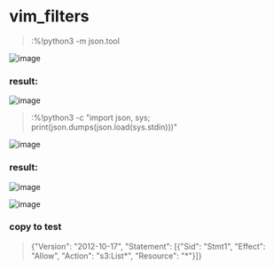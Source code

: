 # vim_filters
> :%!python3 -m json.tool

![image](https://github.com/theshpio/tricks/assets/161257754/c1b5537f-fd8a-4365-be1a-5bb57267e4f1)

### result:

![image](https://github.com/theshpio/tricks/assets/161257754/640ac908-aba1-4575-a47b-d3147e4b99f8)

> :%!python3 -c "import json, sys; print(json.dumps(json.load(sys.stdin)))"

![image](https://github.com/theshpio/tricks/assets/161257754/7b3ce336-289b-4711-a020-39044d892c96)

### result:

![image](https://github.com/theshpio/tricks/assets/161257754/f230db6a-a29e-4f2e-a910-4f5775c86948)

![image](https://github.com/theshpio/tricks/assets/161257754/6b1b2406-82ab-443a-93c4-05b5f29886d5)

### copy to test
> {"Version": "2012-10-17", "Statement": [{"Sid": "Stmt1", "Effect": "Allow", "Action": "s3:List*", "Resource": "*"}]}
